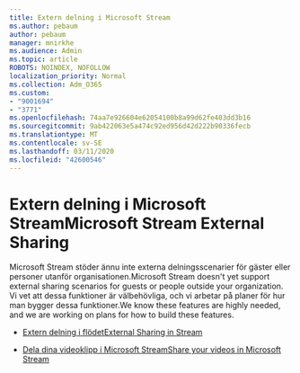 ```yaml
---
title: Extern delning i Microsoft Stream
ms.author: pebaum
author: pebaum
manager: mnirkhe
ms.audience: Admin
ms.topic: article
ROBOTS: NOINDEX, NOFOLLOW
localization_priority: Normal
ms.collection: Adm_O365
ms.custom:
- "9001694"
- "3771"
ms.openlocfilehash: 74aa7e926604e62054100b8a99d62fe403dd3b16
ms.sourcegitcommit: 9ab422063e5a474c92ed956d42d222b90336fecb
ms.translationtype: MT
ms.contentlocale: sv-SE
ms.lasthandoff: 03/11/2020
ms.locfileid: "42600546"
---
```

# <a name="microsoft-stream-external-sharing"></a><span data-ttu-id="51b62-102">Extern delning i Microsoft Stream</span><span class="sxs-lookup"><span data-stu-id="51b62-102">Microsoft Stream External Sharing</span></span>

<span data-ttu-id="51b62-103">Microsoft Stream stöder ännu inte externa delningsscenarier för gäster eller personer utanför organisationen.</span><span class="sxs-lookup"><span data-stu-id="51b62-103">Microsoft Stream doesn't yet support external sharing scenarios for guests or people outside your organization.</span></span> <span data-ttu-id="51b62-104">Vi vet att dessa funktioner är välbehövliga, och vi arbetar på planer för hur man bygger dessa funktioner.</span><span class="sxs-lookup"><span data-stu-id="51b62-104">We know these features are highly needed, and we are working on plans for how to build these features.</span></span>

- [<span data-ttu-id="51b62-105">Extern delning i flödet</span><span class="sxs-lookup"><span data-stu-id="51b62-105">External Sharing in Stream</span></span>](https://docs.microsoft.com/stream/portal-share-video#external-sharing)

- [<span data-ttu-id="51b62-106">Dela dina videoklipp i Microsoft Stream</span><span class="sxs-lookup"><span data-stu-id="51b62-106">Share your videos in Microsoft Stream</span></span>](https://docs.microsoft.com/stream/portal-share-video)
